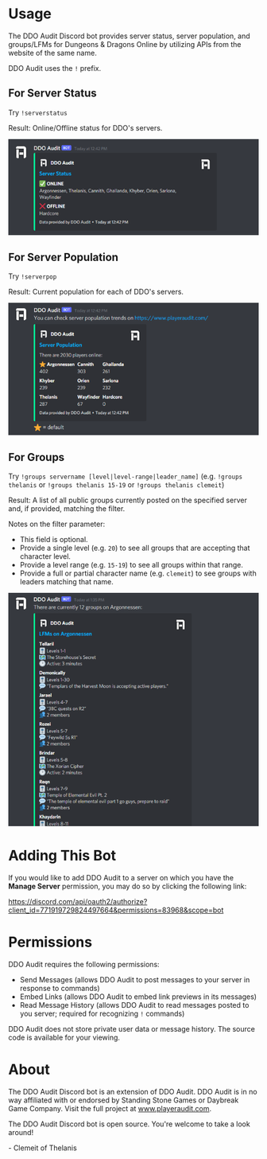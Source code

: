 # Usage

The DDO Audit Discord bot provides server status, server population, and groups/LFMs for Dungeons & Dragons Online by utilizing APIs from the website of the same name.

DDO Audit uses the `!` prefix.

## For Server Status

Try `!serverstatus`

Result: Online/Offline status for DDO's servers.

![Server Status](./img/ddo-audit-discord-serverstatus.png)

## For Server Population

Try `!serverpop`

Result: Current population for each of DDO's servers.

![Server Population](./img/ddo-audit-discord-serverpop.png)

## For Groups

Try `!groups servername [level|level-range|leader_name]` (e.g. `!groups thelanis` or `!groups thelanis 15-19` or `!groups thelanis clemeit`)

Result: A list of all public groups currently posted on the specified server and, if provided, matching the filter.

Notes on the filter parameter:

-  This field is optional.
-  Provide a single level (e.g. `20`) to see all groups that are accepting that character level.
-  Provide a level range (e.g. `15-19`) to see all groups within that range.
-  Provide a full or partial character name (e.g. `clemeit`) to see groups with leaders matching that name.

![Server Groups](./img/ddo-audit-discord-groups.png)

# Adding This Bot

If you would like to add DDO Audit to a server on which you have the **Manage Server** permission, you may do so by clicking the following link:

https://discord.com/api/oauth2/authorize?client_id=771919729824497664&permissions=83968&scope=bot

# Permissions

DDO Audit requires the following permissions:

-  Send Messages (allows DDO Audit to post messages to your server in response to commands)
-  Embed Links (allows DDO Audit to embed link previews in its messages)
-  Read Message History (allows DDO Audit to read messages posted to you server; required for recognizing `!` commands)

DDO Audit does not store private user data or message history. The source code is available for your viewing.

# About

The DDO Audit Discord bot is an extension of DDO Audit. DDO Audit is in no way affiliated with or endorsed by Standing Stone Games or Daybreak Game Company. Visit the full project at www.playeraudit.com.

The DDO Audit Discord bot is open source. You're welcome to take a look around!

\- Clemeit of Thelanis
